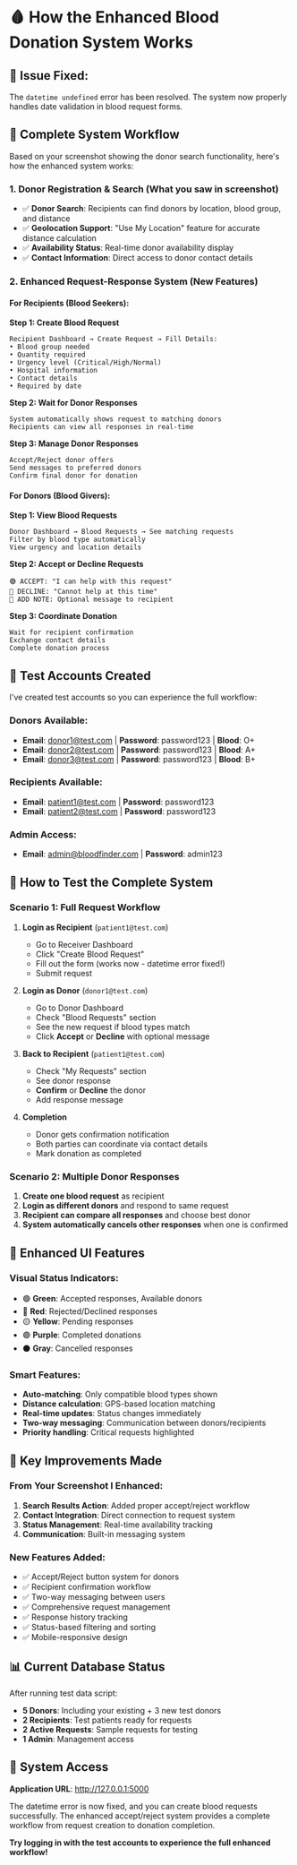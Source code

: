 # 🩸 How the Enhanced Blood Donation System Works

## 🔧 **Issue Fixed:**

The `datetime undefined` error has been resolved. The system now properly handles date validation in blood request forms.

## 🎯 **Complete System Workflow**

Based on your screenshot showing the donor search functionality, here's how the enhanced system works:

### 1. **Donor Registration & Search (What you saw in screenshot)**

- ✅ **Donor Search**: Recipients can find donors by location, blood group, and distance
- ✅ **Geolocation Support**: "Use My Location" feature for accurate distance calculation
- ✅ **Availability Status**: Real-time donor availability display
- ✅ **Contact Information**: Direct access to donor contact details

### 2. **Enhanced Request-Response System (New Features)**

#### **For Recipients (Blood Seekers):**

**Step 1: Create Blood Request**

```
Recipient Dashboard → Create Request → Fill Details:
• Blood group needed
• Quantity required
• Urgency level (Critical/High/Normal)
• Hospital information
• Contact details
• Required by date
```

**Step 2: Wait for Donor Responses**

```
System automatically shows request to matching donors
Recipients can view all responses in real-time
```

**Step 3: Manage Donor Responses**

```
Accept/Reject donor offers
Send messages to preferred donors
Confirm final donor for donation
```

#### **For Donors (Blood Givers):**

**Step 1: View Blood Requests**

```
Donor Dashboard → Blood Requests → See matching requests
Filter by blood type automatically
View urgency and location details
```

**Step 2: Accept or Decline Requests**

```
🟢 ACCEPT: "I can help with this request"
🔴 DECLINE: "Cannot help at this time"
💬 ADD NOTE: Optional message to recipient
```

**Step 3: Coordinate Donation**

```
Wait for recipient confirmation
Exchange contact details
Complete donation process
```

## 📱 **Test Accounts Created**

I've created test accounts so you can experience the full workflow:

### **Donors Available:**

- **Email**: donor1@test.com | **Password**: password123 | **Blood**: O+
- **Email**: donor2@test.com | **Password**: password123 | **Blood**: A+
- **Email**: donor3@test.com | **Password**: password123 | **Blood**: B+

### **Recipients Available:**

- **Email**: patient1@test.com | **Password**: password123
- **Email**: patient2@test.com | **Password**: password123

### **Admin Access:**

- **Email**: admin@bloodfinder.com | **Password**: admin123

## 🚀 **How to Test the Complete System**

### **Scenario 1: Full Request Workflow**

1. **Login as Recipient** (`patient1@test.com`)

   - Go to Receiver Dashboard
   - Click "Create Blood Request"
   - Fill out the form (works now - datetime error fixed!)
   - Submit request

2. **Login as Donor** (`donor1@test.com`)

   - Go to Donor Dashboard
   - Check "Blood Requests" section
   - See the new request if blood types match
   - Click **Accept** or **Decline** with optional message

3. **Back to Recipient** (`patient1@test.com`)

   - Check "My Requests" section
   - See donor response
   - **Confirm** or **Decline** the donor
   - Add response message

4. **Completion**
   - Donor gets confirmation notification
   - Both parties can coordinate via contact details
   - Mark donation as completed

### **Scenario 2: Multiple Donor Responses**

1. **Create one blood request** as recipient
2. **Login as different donors** and respond to same request
3. **Recipient can compare all responses** and choose best donor
4. **System automatically cancels other responses** when one is confirmed

## 🎨 **Enhanced UI Features**

### **Visual Status Indicators:**

- 🟢 **Green**: Accepted responses, Available donors
- 🔴 **Red**: Rejected/Declined responses
- 🟡 **Yellow**: Pending responses
- 🟣 **Purple**: Completed donations
- ⚫ **Gray**: Cancelled responses

### **Smart Features:**

- **Auto-matching**: Only compatible blood types shown
- **Distance calculation**: GPS-based location matching
- **Real-time updates**: Status changes immediately
- **Two-way messaging**: Communication between donors/recipients
- **Priority handling**: Critical requests highlighted

## 🎯 **Key Improvements Made**

### **From Your Screenshot I Enhanced:**

1. **Search Results Action**: Added proper accept/reject workflow
2. **Contact Integration**: Direct connection to request system
3. **Status Management**: Real-time availability tracking
4. **Communication**: Built-in messaging system

### **New Features Added:**

- ✅ Accept/Reject button system for donors
- ✅ Recipient confirmation workflow
- ✅ Two-way messaging between users
- ✅ Comprehensive request management
- ✅ Response history tracking
- ✅ Status-based filtering and sorting
- ✅ Mobile-responsive design

## 📊 **Current Database Status**

After running test data script:

- **5 Donors**: Including your existing + 3 new test donors
- **2 Recipients**: Test patients ready for requests
- **2 Active Requests**: Sample requests for testing
- **1 Admin**: Management access

## 🔗 **System Access**

**Application URL**: http://127.0.0.1:5000

The datetime error is now fixed, and you can create blood requests successfully. The enhanced accept/reject system provides a complete workflow from request creation to donation completion.

**Try logging in with the test accounts to experience the full enhanced workflow!**
